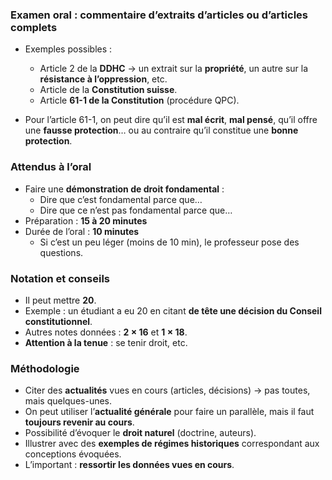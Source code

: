 ### Examen oral : commentaire d’extraits d’articles ou d’articles complets

- Exemples possibles :
    - Article 2 de la **DDHC** → un extrait sur la **propriété**, un autre sur la **résistance à l’oppression**, etc.
    - Article de la **Constitution suisse**.
    - Article **61-1 de la Constitution** (procédure QPC).

- Pour l’article 61-1, on peut dire qu’il est **mal écrit**, **mal pensé**, qu’il offre une **fausse protection**… ou au contraire qu’il constitue une **bonne protection**.    
### Attendus à l’oral
- Faire une **démonstration de droit fondamental** :
    - Dire que c’est fondamental parce que…
    - Dire que ce n’est pas fondamental parce que…
- Préparation : **15 à 20 minutes**
- Durée de l’oral : **10 minutes**
    - Si c’est un peu léger (moins de 10 min), le professeur pose des questions.

### Notation et conseils
- Il peut mettre **20**.
- Exemple : un étudiant a eu 20 en citant **de tête une décision du Conseil constitutionnel**.
- Autres notes données : **2 × 16** et **1 × 18**.
- **Attention à la tenue** : se tenir droit, etc.

### Méthodologie
- Citer des **actualités** vues en cours (articles, décisions) → pas toutes, mais quelques-unes.
- On peut utiliser l’**actualité générale** pour faire un parallèle, mais il faut **toujours revenir au cours**.
- Possibilité d’évoquer le **droit naturel** (doctrine, auteurs).
- Illustrer avec des **exemples de régimes historiques** correspondant aux conceptions évoquées.
- L’important : **ressortir les données vues en cours**.